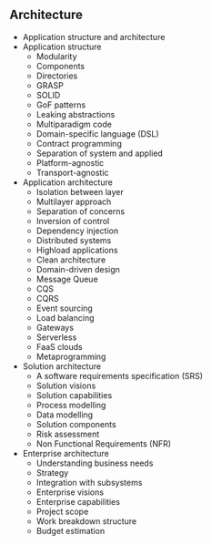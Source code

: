 ## Architecture

- Application structure and architecture
- Application structure
  - Modularity
  - Components
  - Directories
  - GRASP
  - SOLID
  - GoF patterns
  - Leaking abstractions
  - Multiparadigm code
  - Domain-specific language (DSL)
  - Contract programming
  - Separation of system and applied
  - Platform-agnostic
  - Transport-agnostic
- Application architecture
  - Isolation between layer
  - Multilayer approach
  - Separation of concerns
  - Inversion of control
  - Dependency injection
  - Distributed systems
  - Highload applications
  - Clean architecture
  - Domain-driven design
  - Message Queue
  - CQS
  - CQRS
  - Event sourcing
  - Load balancing
  - Gateways
  - Serverless
  - FaaS clouds
  - Metaprogramming
- Solution architecture
  - A software requirements specification (SRS)
  - Solution visions
  - Solution capabilities
  - Process modelling
  - Data modelling
  - Solution components
  - Risk assessment
  - Non Functional Requirements (NFR)
- Enterprise architecture
  - Understanding business needs
  - Strategy
  - Integration with subsystems
  - Enterprise visions
  - Enterprise capabilities
  - Project scope
  - Work breakdown structure
  - Budget estimation
